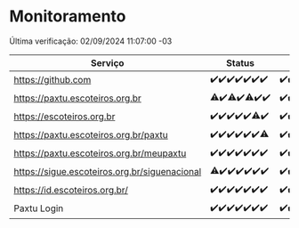 # Monitoramento

Última verificação: 02/09/2024 11:07:00 -03

|Serviço|Status|Últimas 24h|
|---|---|---|
|https://github.com|<span title="2024-08-26: OK=23">✔️</span><span title="2024-08-27: OK=23">✔️</span><span title="2024-08-28: OK=23">✔️</span><span title="2024-08-29: OK=23">✔️</span><span title="2024-08-30: OK=23">✔️</span><span title="2024-08-31: OK=23">✔️</span><span title="2024-09-01: OK=14">✔️</span>|<span title="01/09/2024 12:06:00 -03 : 200">✔️</span><span title="01/09/2024 13:07:00 -03 : 200">✔️</span><span title="01/09/2024 14:06:00 -03 : 200">✔️</span><span title="01/09/2024 15:09:00 -03 : 200">✔️</span><span title="01/09/2024 16:04:00 -03 : 200">✔️</span><span title="01/09/2024 17:08:00 -03 : 200">✔️</span><span title="01/09/2024 18:06:00 -03 : 200">✔️</span><span title="01/09/2024 19:08:00 -03 : 200">✔️</span><span title="01/09/2024 20:06:00 -03 : 200">✔️</span><span title="01/09/2024 21:38:00 -03 : 200">✔️</span><span title="01/09/2024 23:05:00 -03 : 200">✔️</span><span title="02/09/2024 00:09:00 -03 : 200">✔️</span><span title="02/09/2024 01:09:00 -03 : 200">✔️</span><span title="02/09/2024 02:08:00 -03 : 200">✔️</span><span title="02/09/2024 03:12:00 -03 : 200">✔️</span><span title="02/09/2024 04:08:00 -03 : 200">✔️</span><span title="02/09/2024 05:11:00 -03 : 200">✔️</span><span title="02/09/2024 06:09:00 -03 : 200">✔️</span><span title="02/09/2024 07:08:00 -03 : 200">✔️</span><span title="02/09/2024 08:06:00 -03 : 200">✔️</span><span title="02/09/2024 09:14:00 -03 : 200">✔️</span><span title="02/09/2024 10:14:00 -03 : 200">✔️</span><span title="02/09/2024 11:07:00 -03 : 200">✔️</span>|
|https://paxtu.escoteiros.org.br|<span title="2024-08-26: OK=21, Falhas=2">⚠️</span><span title="2024-08-27: OK=23">✔️</span><span title="2024-08-28: OK=22, Falhas=1">⚠️</span><span title="2024-08-29: OK=23">✔️</span><span title="2024-08-30: OK=22, Falhas=1">⚠️</span><span title="2024-08-31: OK=23">✔️</span><span title="2024-09-01: OK=14">✔️</span>|<span title="01/09/2024 12:06:00 -03 : 200">✔️</span><span title="01/09/2024 13:07:00 -03 : 200">✔️</span><span title="01/09/2024 14:06:00 -03 : 200">✔️</span><span title="01/09/2024 15:09:00 -03 : 200">✔️</span><span title="01/09/2024 16:04:00 -03 : 200">✔️</span><span title="01/09/2024 17:08:00 -03 : 200">✔️</span><span title="01/09/2024 18:06:00 -03 : 200">✔️</span><span title="01/09/2024 19:08:00 -03 : 200">✔️</span><span title="01/09/2024 20:06:00 -03 : 200">✔️</span><span title="01/09/2024 21:38:00 -03 : 200">✔️</span><span title="01/09/2024 23:05:00 -03 : 200">✔️</span><span title="02/09/2024 00:09:00 -03 : 200">✔️</span><span title="02/09/2024 01:09:00 -03 : 200">✔️</span><span title="02/09/2024 02:08:00 -03 : 200">✔️</span><span title="02/09/2024 03:12:00 -03 : 200">✔️</span><span title="02/09/2024 04:08:00 -03 : 200">✔️</span><span title="02/09/2024 05:11:00 -03 : 200">✔️</span><span title="02/09/2024 06:09:00 -03 : 200">✔️</span><span title="02/09/2024 07:08:00 -03 : 200">✔️</span><span title="02/09/2024 08:06:00 -03 : 200">✔️</span><span title="02/09/2024 09:14:00 -03 : 200">✔️</span><span title="02/09/2024 10:14:00 -03 : 200">✔️</span><span title="02/09/2024 11:07:00 -03 : 200">✔️</span>|
|https://escoteiros.org.br|<span title="2024-08-26: OK=23">✔️</span><span title="2024-08-27: OK=23">✔️</span><span title="2024-08-28: OK=23">✔️</span><span title="2024-08-29: OK=23">✔️</span><span title="2024-08-30: OK=23">✔️</span><span title="2024-08-31: OK=22, Falhas=1">⚠️</span><span title="2024-09-01: OK=14">✔️</span>|<span title="01/09/2024 12:06:00 -03 : 200">✔️</span><span title="01/09/2024 13:07:00 -03 : 200">✔️</span><span title="01/09/2024 14:06:00 -03 : 200">✔️</span><span title="01/09/2024 15:09:00 -03 : 200">✔️</span><span title="01/09/2024 16:04:00 -03 : 200">✔️</span><span title="01/09/2024 17:08:00 -03 : 200">✔️</span><span title="01/09/2024 18:06:00 -03 : 200">✔️</span><span title="01/09/2024 19:08:00 -03 : 200">✔️</span><span title="01/09/2024 20:06:00 -03 : 200">✔️</span><span title="01/09/2024 21:38:00 -03 : 200">✔️</span><span title="01/09/2024 23:05:00 -03 : 200">✔️</span><span title="02/09/2024 00:09:00 -03 : 200">✔️</span><span title="02/09/2024 01:09:00 -03 : 200">✔️</span><span title="02/09/2024 02:08:00 -03 : 200">✔️</span><span title="02/09/2024 03:12:00 -03 : 200">✔️</span><span title="02/09/2024 04:08:00 -03 : 200">✔️</span><span title="02/09/2024 05:11:00 -03 : 200">✔️</span><span title="02/09/2024 06:09:00 -03 : 200">✔️</span><span title="02/09/2024 07:08:00 -03 : 200">✔️</span><span title="02/09/2024 08:06:00 -03 : 200">✔️</span><span title="02/09/2024 09:14:00 -03 : 200">✔️</span><span title="02/09/2024 10:14:00 -03 : 200">✔️</span><span title="02/09/2024 11:07:00 -03 : 200">✔️</span>|
|https://paxtu.escoteiros.org.br/paxtu|<span title="2024-08-26: OK=23">✔️</span><span title="2024-08-27: OK=23">✔️</span><span title="2024-08-28: OK=23">✔️</span><span title="2024-08-29: OK=23">✔️</span><span title="2024-08-30: OK=23">✔️</span><span title="2024-08-31: OK=23">✔️</span><span title="2024-09-01: OK=13, Falhas=1">⚠️</span>|<span title="01/09/2024 12:06:00 -03 : 200">✔️</span><span title="01/09/2024 13:07:00 -03 : 200">✔️</span><span title="01/09/2024 14:06:00 -03 : 200">✔️</span><span title="01/09/2024 15:09:00 -03 : 200">✔️</span><span title="01/09/2024 16:04:00 -03 : 200">✔️</span><span title="01/09/2024 17:08:00 -03 : 200">✔️</span><span title="01/09/2024 18:06:00 -03 : 200">✔️</span><span title="01/09/2024 19:08:00 -03 : 200">✔️</span><span title="01/09/2024 20:06:00 -03 : 200">✔️</span><span title="01/09/2024 21:38:00 -03 : 200">✔️</span><span title="01/09/2024 23:05:00 -03 : 200">✔️</span><span title="02/09/2024 00:09:00 -03 : 200">✔️</span><span title="02/09/2024 01:09:00 -03 : 200">✔️</span><span title="02/09/2024 02:08:00 -03 : 200">✔️</span><span title="02/09/2024 03:12:00 -03 : 200">✔️</span><span title="02/09/2024 04:08:00 -03 : 200">✔️</span><span title="02/09/2024 05:11:00 -03 : 200">✔️</span><span title="02/09/2024 06:09:00 -03 : 200">✔️</span><span title="02/09/2024 07:08:00 -03 : 200">✔️</span><span title="02/09/2024 08:06:00 -03 : 200">✔️</span><span title="02/09/2024 09:14:00 -03 : 200">✔️</span><span title="02/09/2024 10:14:00 -03 : 200">✔️</span><span title="02/09/2024 11:07:00 -03 : 200">✔️</span>|
|https://paxtu.escoteiros.org.br/meupaxtu|<span title="2024-08-26: OK=23">✔️</span><span title="2024-08-27: OK=23">✔️</span><span title="2024-08-28: OK=23">✔️</span><span title="2024-08-29: OK=23">✔️</span><span title="2024-08-30: OK=23">✔️</span><span title="2024-08-31: OK=23">✔️</span><span title="2024-09-01: OK=14">✔️</span>|<span title="01/09/2024 12:06:00 -03 : 200">✔️</span><span title="01/09/2024 13:07:00 -03 : 200">✔️</span><span title="01/09/2024 14:06:00 -03 : 200">✔️</span><span title="01/09/2024 15:09:00 -03 : 200">✔️</span><span title="01/09/2024 16:04:00 -03 : 200">✔️</span><span title="01/09/2024 17:08:00 -03 : 200">✔️</span><span title="01/09/2024 18:06:00 -03 : 200">✔️</span><span title="01/09/2024 19:08:00 -03 : 200">✔️</span><span title="01/09/2024 20:06:00 -03 : 200">✔️</span><span title="01/09/2024 21:38:00 -03 : 200">✔️</span><span title="01/09/2024 23:05:00 -03 : 200">✔️</span><span title="02/09/2024 00:09:00 -03 : 200">✔️</span><span title="02/09/2024 01:09:00 -03 : 200">✔️</span><span title="02/09/2024 02:08:00 -03 : 200">✔️</span><span title="02/09/2024 03:12:00 -03 : 200">✔️</span><span title="02/09/2024 04:08:00 -03 : 200">✔️</span><span title="02/09/2024 05:11:00 -03 : 200">✔️</span><span title="02/09/2024 06:09:00 -03 : 200">✔️</span><span title="02/09/2024 07:08:00 -03 : 200">✔️</span><span title="02/09/2024 08:06:00 -03 : 200">✔️</span><span title="02/09/2024 09:14:00 -03 : 200">✔️</span><span title="02/09/2024 10:14:00 -03 : 200">✔️</span><span title="02/09/2024 11:07:00 -03 : 200">✔️</span>|
|https://sigue.escoteiros.org.br/siguenacional|<span title="2024-08-26: OK=21, Falhas=2">⚠️</span><span title="2024-08-27: OK=23">✔️</span><span title="2024-08-28: OK=23">✔️</span><span title="2024-08-29: OK=23">✔️</span><span title="2024-08-30: OK=23">✔️</span><span title="2024-08-31: OK=23">✔️</span><span title="2024-09-01: OK=14">✔️</span>|<span title="01/09/2024 12:06:00 -03 : 200">✔️</span><span title="01/09/2024 13:07:00 -03 : 200">✔️</span><span title="01/09/2024 14:06:00 -03 : 200">✔️</span><span title="01/09/2024 15:09:00 -03 : 200">✔️</span><span title="01/09/2024 16:04:00 -03 : 200">✔️</span><span title="01/09/2024 17:08:00 -03 : 200">✔️</span><span title="01/09/2024 18:06:00 -03 : 200">✔️</span><span title="01/09/2024 19:08:00 -03 : 200">✔️</span><span title="01/09/2024 20:06:00 -03 : 200">✔️</span><span title="01/09/2024 21:38:00 -03 : 200">✔️</span><span title="01/09/2024 23:05:00 -03 : 200">✔️</span><span title="02/09/2024 00:09:00 -03 : 200">✔️</span><span title="02/09/2024 01:09:00 -03 : 200">✔️</span><span title="02/09/2024 02:08:00 -03 : 200">✔️</span><span title="02/09/2024 03:12:00 -03 : 200">✔️</span><span title="02/09/2024 04:08:00 -03 : 200">✔️</span><span title="02/09/2024 05:11:00 -03 : 200">✔️</span><span title="02/09/2024 06:09:00 -03 : 200">✔️</span><span title="02/09/2024 07:08:00 -03 : 200">✔️</span><span title="02/09/2024 08:06:00 -03 : 200">✔️</span><span title="02/09/2024 09:14:00 -03 : 200">✔️</span><span title="02/09/2024 10:14:00 -03 : 200">✔️</span><span title="02/09/2024 11:07:00 -03 : 200">✔️</span>|
|https://id.escoteiros.org.br/|<span title="2024-08-26: OK=23">✔️</span><span title="2024-08-27: OK=23">✔️</span><span title="2024-08-28: OK=23">✔️</span><span title="2024-08-29: OK=23">✔️</span><span title="2024-08-30: OK=23">✔️</span><span title="2024-08-31: OK=23">✔️</span><span title="2024-09-01: OK=14">✔️</span>|<span title="01/09/2024 12:06:00 -03 : 200">✔️</span><span title="01/09/2024 13:07:00 -03 : 200">✔️</span><span title="01/09/2024 14:06:00 -03 : 200">✔️</span><span title="01/09/2024 15:09:00 -03 : 200">✔️</span><span title="01/09/2024 16:04:00 -03 : 200">✔️</span><span title="01/09/2024 17:08:00 -03 : 200">✔️</span><span title="01/09/2024 18:06:00 -03 : 200">✔️</span><span title="01/09/2024 19:08:00 -03 : 200">✔️</span><span title="01/09/2024 20:06:00 -03 : 200">✔️</span><span title="01/09/2024 21:38:00 -03 : 200">✔️</span><span title="01/09/2024 23:05:00 -03 : 200">✔️</span><span title="02/09/2024 00:09:00 -03 : 200">✔️</span><span title="02/09/2024 01:09:00 -03 : 200">✔️</span><span title="02/09/2024 02:08:00 -03 : 200">✔️</span><span title="02/09/2024 03:12:00 -03 : 200">✔️</span><span title="02/09/2024 04:08:00 -03 : 200">✔️</span><span title="02/09/2024 05:11:00 -03 : 200">✔️</span><span title="02/09/2024 06:09:00 -03 : 200">✔️</span><span title="02/09/2024 07:08:00 -03 : 200">✔️</span><span title="02/09/2024 08:06:00 -03 : 200">✔️</span><span title="02/09/2024 09:14:00 -03 : 200">✔️</span><span title="02/09/2024 10:14:00 -03 : 200">✔️</span><span title="02/09/2024 11:07:00 -03 : 200">✔️</span>|
|Paxtu Login|<span title="2024-08-26: OK=23">✔️</span><span title="2024-08-27: OK=23">✔️</span><span title="2024-08-28: OK=23">✔️</span><span title="2024-08-29: OK=23">✔️</span><span title="2024-08-30: OK=23">✔️</span><span title="2024-08-31: OK=23">✔️</span><span title="2024-09-01: OK=14">✔️</span>|<span title="01/09/2024 12:06:00 -03 : 200">✔️</span><span title="01/09/2024 13:07:00 -03 : 200">✔️</span><span title="01/09/2024 14:06:00 -03 : 200">✔️</span><span title="01/09/2024 15:09:00 -03 : 200">✔️</span><span title="01/09/2024 16:04:00 -03 : 200">✔️</span><span title="01/09/2024 17:08:00 -03 : 200">✔️</span><span title="01/09/2024 18:06:00 -03 : 200">✔️</span><span title="01/09/2024 19:08:00 -03 : 200">✔️</span><span title="01/09/2024 20:06:00 -03 : 200">✔️</span><span title="01/09/2024 21:38:00 -03 : 200">✔️</span><span title="01/09/2024 23:05:00 -03 : 200">✔️</span><span title="02/09/2024 00:09:00 -03 : 200">✔️</span><span title="02/09/2024 01:09:00 -03 : 200">✔️</span><span title="02/09/2024 02:08:00 -03 : 200">✔️</span><span title="02/09/2024 03:12:00 -03 : 200">✔️</span><span title="02/09/2024 04:08:00 -03 : 200">✔️</span><span title="02/09/2024 05:11:00 -03 : 200">✔️</span><span title="02/09/2024 06:09:00 -03 : 200">✔️</span><span title="02/09/2024 07:08:00 -03 : 200">✔️</span><span title="02/09/2024 08:06:00 -03 : 200">✔️</span><span title="02/09/2024 09:14:00 -03 : 200">✔️</span><span title="02/09/2024 10:14:00 -03 : 200">✔️</span><span title="02/09/2024 11:07:00 -03 : 200">✔️</span>|
